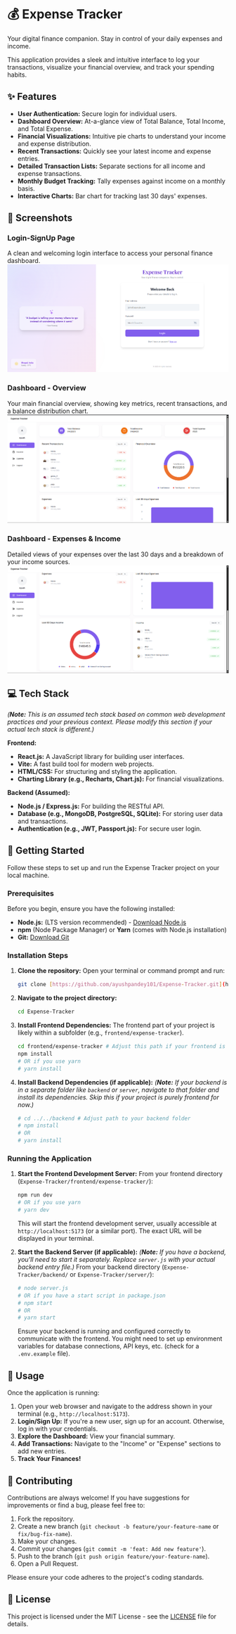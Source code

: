 # 💰 Expense Tracker

Your digital finance companion. Stay in control of your daily expenses and income.

This application provides a sleek and intuitive interface to log your transactions, visualize your financial overview, and track your spending habits.

## ✨ Features

* **User Authentication:** Secure login for individual users.
* **Dashboard Overview:** At-a-glance view of Total Balance, Total Income, and Total Expense.
* **Financial Visualizations:** Intuitive pie charts to understand your income and expense distribution.
* **Recent Transactions:** Quickly see your latest income and expense entries.
* **Detailed Transaction Lists:** Separate sections for all income and expense transactions.
* **Monthly Budget Tracking:** Tally expenses against income on a monthly basis.
* **Interactive Charts:** Bar chart for tracking last 30 days' expenses.

## 📸 Screenshots

### Login-SignUp Page
A clean and welcoming login interface to access your personal finance dashboard.
![Login-SignUp Page](Auth_Page_ss.png)

### Dashboard - Overview
Your main financial overview, showing key metrics, recent transactions, and a balance distribution chart.
![Dashboard Overview](Dashboard_Page_ss.png)

### Dashboard - Expenses & Income
Detailed views of your expenses over the last 30 days and a breakdown of your income sources.
![Dashboard Expenses and Income](Dashboard_Page_ss_2.png)

## 💻 Tech Stack

*(**Note:** This is an assumed tech stack based on common web development practices and your previous context. Please modify this section if your actual tech stack is different.)*

**Frontend:**
* **React.js:** A JavaScript library for building user interfaces.
* **Vite:** A fast build tool for modern web projects.
* **HTML/CSS:** For structuring and styling the application.
* **Charting Library (e.g., Recharts, Chart.js):** For financial visualizations.

**Backend (Assumed):**
* **Node.js / Express.js:** For building the RESTful API.
* **Database (e.g., MongoDB, PostgreSQL, SQLite):** For storing user data and transactions.
* **Authentication (e.g., JWT, Passport.js):** For secure user login.

## 🚀 Getting Started

Follow these steps to set up and run the Expense Tracker project on your local machine.

### Prerequisites

Before you begin, ensure you have the following installed:

* **Node.js:** (LTS version recommended) - [Download Node.js](https://nodejs.org/en/download/)
* **npm** (Node Package Manager) or **Yarn** (comes with Node.js installation)
* **Git:** [Download Git](https://git-scm.com/downloads)

### Installation Steps

1.  **Clone the repository:**
    Open your terminal or command prompt and run:
    ```bash
    git clone [https://github.com/ayushpandey101/Expense-Tracker.git](https://github.com/ayushpandey101/Expense-Tracker.git)
    ```

2.  **Navigate to the project directory:**
    ```bash
    cd Expense-Tracker
    ```

3.  **Install Frontend Dependencies:**
    The frontend part of your project is likely within a subfolder (e.g., `frontend/expense-tracker`).
    ```bash
    cd frontend/expense-tracker # Adjust this path if your frontend is named differently
    npm install
    # OR if you use yarn
    # yarn install
    ```

4.  **Install Backend Dependencies (if applicable):**
    *(**Note:** If your backend is in a separate folder like `backend` or `server`, navigate to that folder and install its dependencies. Skip this if your project is purely frontend for now.)*
    ```bash
    # cd ../../backend # Adjust path to your backend folder
    # npm install
    # OR
    # yarn install
    ```

### Running the Application

1.  **Start the Frontend Development Server:**
    From your frontend directory (`Expense-Tracker/frontend/expense-tracker/`):
    ```bash
    npm run dev
    # OR if you use yarn
    # yarn dev
    ```
    This will start the frontend development server, usually accessible at `http://localhost:5173` (or a similar port). The exact URL will be displayed in your terminal.

2.  **Start the Backend Server (if applicable):**
    *(**Note:** If you have a backend, you'll need to start it separately. Replace `server.js` with your actual backend entry file.)*
    From your backend directory (`Expense-Tracker/backend/` or `Expense-Tracker/server/`):
    ```bash
    # node server.js
    # OR if you have a start script in package.json
    # npm start
    # OR
    # yarn start
    ```
    Ensure your backend is running and configured correctly to communicate with the frontend. You might need to set up environment variables for database connections, API keys, etc. (check for a `.env.example` file).

## 🚀 Usage

Once the application is running:

1.  Open your web browser and navigate to the address shown in your terminal (e.g., `http://localhost:5173`).
2.  **Login/Sign Up:** If you're a new user, sign up for an account. Otherwise, log in with your credentials.
3.  **Explore the Dashboard:** View your financial summary.
4.  **Add Transactions:** Navigate to the "Income" or "Expense" sections to add new entries.
5.  **Track Your Finances!**

## 🤝 Contributing

Contributions are always welcome! If you have suggestions for improvements or find a bug, please feel free to:

1.  Fork the repository.
2.  Create a new branch (`git checkout -b feature/your-feature-name` or `fix/bug-fix-name`).
3.  Make your changes.
4.  Commit your changes (`git commit -m 'feat: Add new feature'`).
5.  Push to the branch (`git push origin feature/your-feature-name`).
6.  Open a Pull Request.

Please ensure your code adheres to the project's coding standards.

## 📄 License

This project is licensed under the MIT License - see the [LICENSE](LICENSE) file for details.

